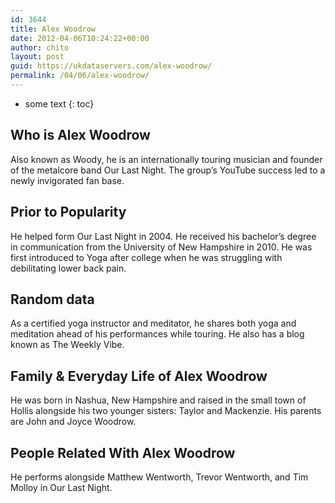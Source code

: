 ```yaml
---
id: 3644
title: Alex Woodrow
date: 2012-04-06T10:24:22+00:00
author: chito
layout: post
guid: https://ukdataservers.com/alex-woodrow/
permalink: /04/06/alex-woodrow/
---
```


* some text
{: toc}
          
          
## Who is  Alex Woodrow
                  
                  
                  
Also known as Woody, he is an internationally touring musician and founder of the metalcore band Our Last Night. The group&#8217;s YouTube success led to a newly invigorated fan base.
                  
                
                
                
## Prior to Popularity 
                  
                  
                  
He helped form Our Last Night in 2004. He received his bachelor&#8217;s degree in communication from the University of New Hampshire in 2010. He was first introduced to Yoga after college when he was struggling with debilitating lower back pain. 
                  
                
                
                
## Random data 
                  
                  
                  
As a certified yoga instructor and meditator, he shares both yoga and meditation ahead of his performances while touring. He also has a blog known as The Weekly Vibe.
                  
                
                
                
## Family & Everyday Life of Alex Woodrow
                  
                  
                  
He was born in Nashua, New Hampshire and raised in the small town of Hollis alongside his two younger sisters: Taylor and Mackenzie. His parents are John and Joyce Woodrow. 
                  
                
                
                
## People Related With  Alex Woodrow
                  
                  
                  
He performs alongside Matthew Wentworth, Trevor Wentworth, and Tim Molloy in Our Last Night.
                  
                
              
            
          
          
          
    
    
  
